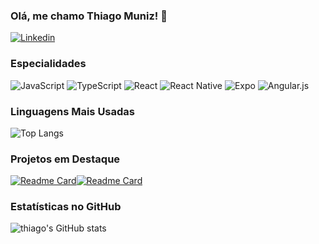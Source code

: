 ### Olá, me chamo Thiago Muniz! 👋

[![Linkedin](https://img.shields.io/badge/LinkedIn-0077B5?style=for-the-badge&logo=linkedin&logoColor=white)](https://www.linkedin.com/in/thiagomuniz012/)

### Especialidades

![JavaScript](https://img.shields.io/badge/javascript-%23323330.svg?style=for-the-badge&logo=javascript&logoColor=%23F7DF1E) ![TypeScript](https://img.shields.io/badge/typescript-%23007ACC.svg?style=for-the-badge&logo=typescript&logoColor=white) ![React](https://img.shields.io/badge/react-%2320232a.svg?style=for-the-badge&logo=react&logoColor=%2361DAFB) ![React Native](https://img.shields.io/badge/react_native-%2320232a.svg?style=for-the-badge&logo=react&logoColor=%2361DAFB) ![Expo](https://img.shields.io/badge/expo-1C1E24?style=for-the-badge&logo=expo&logoColor=#D04A37) ![Angular.js](https://img.shields.io/badge/angular.js-%23E23237.svg?style=for-the-badge&logo=angularjs&logoColor=white)

### Linguagens Mais Usadas

![Top Langs](https://github-readme-stats.vercel.app/api/top-langs/?username=Thiagomuniz012&layout=compact)

### Projetos em Destaque

[![Readme Card](https://github-readme-stats.vercel.app/api/pin/?username=Thiagomuniz012&repo=React-crud)](https://github.com/Thiagomuniz012/React-crud)[![Readme Card](https://github-readme-stats.vercel.app/api/pin/?username=Thiagomuniz012&repo=Controle-Unisales)](https://github.com/Thiagomuniz012/Controle-Unisales)

### Estatísticas no GitHub

![thiago's GitHub stats](https://github-readme-stats.vercel.app/api?username=Thiagomuniz012&show_icons=true&theme=white)
